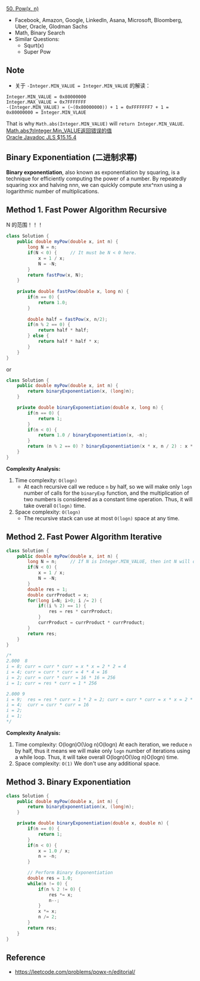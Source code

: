 [50. Pow(x, n)](https://leetcode.com/problems/powx-n/)

* Facebook, Amazon, Google, LinkedIn, Asana, Microsoft, Bloomberg, Uber, Oracle, Glodman Sachs
* Math, Binary Search
* Similar Questions:
    * Squrt(x)
    * Super Pow
    

## Note
* 关于 `-Integer.MIN_VALUE = Integer.MIN_VALUE` 的解读：
```
Integer.MIN_VALUE = 0x80000000
Integer.MAX_VALUE = 0x7FFFFFFF
-(Integer.MIN_VALUE) = (~(0x80000000)) + 1 = 0xFFFFFFF7 + 1 = 0x80000000 = Integer.MIN_VLAUE
```

That is why `Math.abs(Integer.MIN_VALUE)` will `return Integer.MIN_VALUE`.
[Math.abs为Integer.Min_VALUE返回错误的值](https://blog.csdn.net/oDaiLiDong/article/details/47406525)                       
[Oracle Javadoc JLS $15.15.4](https://docs.oracle.com/javase/specs/jls/se7/html/jls-15.html#jls-15.15.4)


## Binary Exponentiation (二进制求幂)
**Binary exponentiation**, also known as exponentiation by squaring, is a technique for efficiently computing the power of a number. By repeatedly squaring xxx and halving nnn, we can quickly compute xnx^nxn using a logarithmic number of multiplications.


## Method 1. Fast Power Algorithm Recursive
N 的范围！！！
```java 
class Solution {
    public double myPow(double x, int n) {
        long N = n;
        if(N < 0) {     // It must be N < 0 here.
            x = 1 / x;
            N = -N;
        }
        return fastPow(x, N);
    }
    
    private double fastPow(double x, long n) {
        if(n == 0) {
            return 1.0;
        }
        
        double half = fastPow(x, n/2);
        if(n % 2 == 0) {
            return half * half;
        } else {
            return half * half * x;
        }
    }
}
```

or

```Java
class Solution {
    public double myPow(double x, int n) {
        return binaryExponentiation(x, (long)n);
    }

    private double binaryExponentiation(double x, long n) {
        if(n == 0) {
            return 1;
        }
        if(n < 0) {
            return 1.0 / binaryExponentiation(x, -n);
        }
        return (n % 2 == 0) ? binaryExponentiation(x * x, n / 2) : x * binaryExponentiation(x * x, (n-1)/2);
    }
}
```
**Complexity Analysis:**
1. Time complexity: `O(log⁡n)`
    * At each recursive call we reduce `n` by half, so we will make only `log⁡n` number of calls for the `binaryExp` function, and the multiplication of two numbers is considered as a constant time operation.
    Thus, it will take overall `O(log⁡n)` time.
2. Space complexity: `O(log⁡n)`
    * The recursive stack can use at most `O(log⁡n)` space at any time.


## Method 2. Fast Power Algorithm Iterative
```java
class Solution {
    public double myPow(double x, int n) {
        long N = n;     // If N is Integer.MIN_VALUE, then int N will overflow
        if(N < 0) {
            x = 1 / x;
            N = -N;
        }
        double res = 1;
        double currProduct = x;
        for(long i=N; i>0; i /= 2) {
            if((i % 2) == 1) {
                res = res * currProduct;
            }
            currProduct = currProduct * currProduct;
        }
        return res;
    }
}

/*
2.000  8
i = 8; curr = curr * curr = x * x = 2 * 2 = 4
i = 4; curr = curr * curr = 4 * 4 = 16
i = 2; curr = curr * curr = 16 * 16 = 256
i = 1; curr = res * curr = 1 * 256

2.000 9
i = 9;  res = res * curr = 1 * 2 = 2; curr = curr * curr = x * x = 2 * 2 = 4
i = 4;  curr = curr * curr = 16
i = 2;
i = 1;  
*/
```

**Complexity Analysis:**
1. Time complexity: O(log⁡n)O(\log n)O(logn)
    At each iteration, we reduce `n` by half, thus it means we will make only `log⁡n` number of iterations using a while loop.
    Thus, it will take overall O(log⁡n)O(\log n)O(logn) time.
2. Space complexity: `O(1)`
    We don't use any additional space.


## Method 3. Binary Exponentiation
```java
class Solution {
    public double myPow(double x, int n) {
        return binaryExponentiation(x, (long)n);
    }

    private double binaryExponentiation(double x, double n) {
        if(n == 0) {
            return 1;
        }
        if(n < 0) {
            x = 1.0 / x;
            n = -n;
        }

        // Perform Binary Exponentiation
        double res = 1.0;
        while(n != 0) {
            if(n % 2 != 0) {
                res *= x;
                n--;
            }
            x *= x;
            n /= 2;
        }
        return res;
    }
}
```


## Reference
* https://leetcode.com/problems/powx-n/editorial/